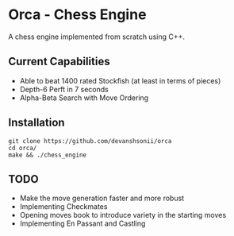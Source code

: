 # Orca - Chess Engine
A chess engine implemented from scratch using C++.

## Current Capabilities 
- Able to beat 1400 rated Stockfish (at least in terms of pieces)
- Depth-6 Perft in 7 seconds
- Alpha-Beta Search with Move Ordering

## Installation 

```shell
git clone https://github.com/devanshsonii/orca
cd orca/
make && ./chess_engine
```

## TODO
- Make the move generation faster and more robust
- Implementing Checkmates
- Opening moves book to introduce variety in the starting moves
- Implementing En Passant and Castling
